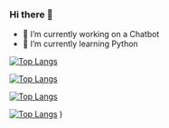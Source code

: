 ### Hi there 👋
- 🔭 I’m currently working on a Chatbot
- 🌱 I’m currently learning Python

[![Top Langs](https://github-readme-stats.vercel.app/api/top-langs/?username=Rosidvas)](https://github.com/Rosidvas)

[![Top Langs](https://github-readme-stats.vercel.app/api/top-langs/?username=Rosidvas&layout=donut)](https://github.com/Rosidvas)

[![Top Langs](https://github-readme-stats.vercel.app/api/top-langs/?username=Florian-Portmann)](https://github.com/Florian-Portmann)

[![Top Langs](https://github-readme-stats.vercel.app/api/top-langs/?username=Florian-Portmann&layout=donut)](https://github.com/Florian-Portmann)
)
<!--
**Rosidvas/Rosidvas** is a ✨ _special_ ✨ repository because its `README.md` (this file) appears on your GitHub profile.


Here are some ideas to get you started:

- 🔭 I’m currently working on ...
- 🌱 I’m currently learning ...
- 👯 I’m looking to collaborate on ...
- 🤔 I’m looking for help with ...
- 💬 Ask me about ...
- 📫 How to reach me: ...
- 😄 Pronouns: ...
- ⚡ Fun fact: ...
-->
